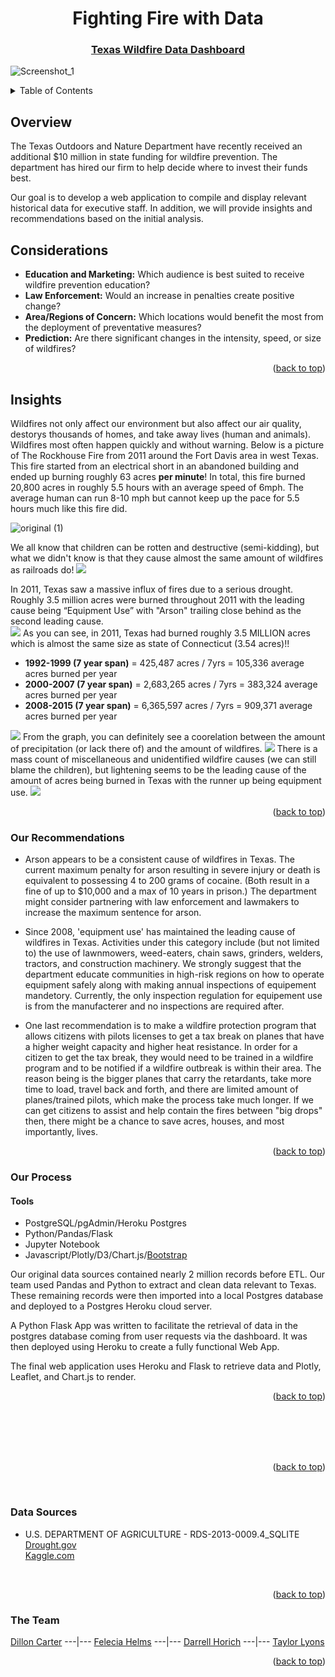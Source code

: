 

<div id="top"></div>
<div align="center">
  
# Fighting Fire with Data
### [Texas Wildfire Data Dashboard](https://fightingfirewithdata.herokuapp.com/)
  
</div>

![Screenshot_1](https://user-images.githubusercontent.com/82190357/137617782-5d8d6180-0c64-4ce5-9351-4eb1abfd946e.png)

<!-- TABLE OF CONTENTS -->
<details>
  <summary>Table of Contents</summary>
  <ol>
    <li>
      <a href="#Overview">About The Project</a></li>
      <ul>
        <li><a href="#Considerations">Considerations</a></li>
      </ul>
    </li>
  <li><a href="#Our-Recommendations">Recommendations</a></li>
    <li><a href="#Process">Process</a></li>
      <ul>
         <li><a href="#Tools">Tools</a></li>
      </ul>
    <li><a href="#Data-Sources">Data Sources</a></li>
    <li><a href="#Team">Team</a></li>
  </ol>
</details>

## Overview

The Texas Outdoors and Nature Department have recently received an additional $10 million in state funding for wildfire prevention. The department has hired our firm to help decide where to invest their funds best.

Our goal is to develop a web application to compile and display relevant historical data for executive staff.  In addition, we will provide insights and recommendations based on the initial analysis.  

## Considerations
- **Education and Marketing:** Which audience is best suited to receive wildfire prevention education?
- **Law Enforcement:** Would an increase in penalties create positive change?
- **Area/Regions of Concern:** Which locations would benefit the most from the deployment of preventative measures?
- **Prediction:** Are there significant changes in the intensity, speed, or size of wildfires?

<p align="right">(<a href="#top">back to top</a>)</p>

## Insights 

Wildfires not only affect our environment but also affect our air quality, destorys thousands of homes, and take away lives (human and animals). <br>
Wildfires most often happen quickly and without warning. 
Below is a picture of The Rockhouse Fire from 2011 around the Fort Davis area in west Texas. This fire started from an electrical short in an abandoned building and ended up burning roughly 63 acres **per minute**! In total, this fire burned 20,800 acres in roughly 5.5 hours with an average speed of 6mph. 
The average human can run 8-10 mph but cannot keep up the pace for 5.5 hours much like this fire did.

![original (1)](https://raw.githubusercontent.com/fhelms8/Project-3/main/Unused%20files/pics/rockhousefire.png)

We all know that children can be rotten and destructive (semi-kidding), but what we didn't know is that they cause almost the same amount of wildfires as railroads do!
<img src=https://raw.githubusercontent.com/fhelms8/Project-3/main/Unused%20files/pics/campfire_children_railroads2.png>

In 2011, Texas saw a massive influx of fires due to a serious drought. Roughly 3.5 million acres were burned throughout 2011 with the leading cause being “Equipment Use” with "Arson" trailing close behind as the second leading cause.  
<img src=https://raw.githubusercontent.com/fhelms8/Project-3/main/Unused%20files/pics/arson_equip_powerlines2.png>
As you can see, in 2011, Texas had burned roughly 3.5 MILLION acres which is almost the same size as state of Connecticut (3.54 acres)!! 
- **1992-1999 (7 year span)** = 425,487 acres / 7yrs = 105,336 average acres burned per year
- **2000-2007 (7 year span)** = 2,683,265 acres / 7yrs = 383,324 average acres burned per year
- **2008-2015 (7 year span)** = 6,365,597 acres / 7yrs = 909,371 average acres burned per year
<img src=https://raw.githubusercontent.com/fhelms8/Project-3/main/Unused%20files/pics/acres_by_year.png>
From the graph, you can definitely see a coorelation between the amount of precipitation (or lack there of) and the amount of wildfires. 
<img src=https://raw.githubusercontent.com/fhelms8/Project-3/main/Unused%20files/pics/droughts.png>
There is a mass count of miscellaneous and unidentified wildfire causes (we can still blame the children), but lightening seems to be the leading cause of the amount of acres being burned in Texas with the runner up being equipment use. 
<img src=https://raw.githubusercontent.com/fhelms8/Project-3/main/Unused%20files/pics/acres_total.png>


<p align="right">(<a href="#top">back to top</a>)</p>

### Our Recommendations
- Arson appears to be a consistent cause of wildfires in Texas. The current maximum penalty for arson resulting in severe injury or death is equivalent to possessing 4 to 200 grams of cocaine. (Both result in a fine of up to $10,000 and a max of 10 years in prison.) The department might consider partnering with law enforcement and lawmakers to increase the maximum sentence for arson. 

- Since 2008, 'equipment use' has maintained the leading cause of wildfires in Texas. Activities under this category include (but not limited to) the use of lawnmowers, weed-eaters, chain saws, grinders, welders, tractors, and construction machinery.  We strongly suggest that the department educate communities in high-risk regions on how to operate equipment safely along with making annual inspections of equipement mandetory. Currently, the only inspection regulation for equipement use is from the manufacterer and no inspections are required after. 

- One last recommendation is to make a wildfire protection program that allows citizens with pilots licenses to get a tax break on planes that have a higher weight capacity and higher heat resistance. In order for a citizen to get the tax break, they would need to be trained in a wildfire program and to be notified if a wildfire outbreak is within their area. The reason being is the bigger planes that carry the retardants, take more time to load, travel back and forth, and there are limited amount of planes/trained pilots, which make the process take much longer. If we can get citizens to assist and help contain the fires between "big drops" then, there might be a chance to save acres, houses, and most importantly, lives.
<p align="right">(<a href="#top">back to top</a>)</p>

### Our Process

#### Tools
- PostgreSQL/pgAdmin/Heroku Postgres
- Python/Pandas/Flask
- Jupyter Notebook
- Javascript/Plotly/D3/Chart.js/[Bootstrap](https://getbootstrap.com)

Our original data sources contained nearly 2 million records before ETL. Our team used Pandas and Python to extract and clean data relevant to Texas. These remaining records were then imported into a local Postgres database and deployed to a Postgres Heroku cloud server. 

A Python Flask App was written to facilitate the retrieval of data in the postgres database coming from user requests via the dashboard. It was then deployed using Heroku to create a fully functional Web App.  

The final web application uses Heroku and Flask to retrieve data and Plotly, Leaflet, and Chart.js to render. 

<p align="right">(<a href="#top">back to top</a>)</p>
   
<br>
<br>
<br>
<br>
<p align="right">(<a href="#top">back to top</a>)</p>

<br>

### Data Sources
- U.S. DEPARTMENT OF AGRICULTURE - RDS-2013-0009.4_SQLITE <br>
<a href=https://www.drought.gov/states/texas>Drought.gov</a> <br>
<a href=https://www.kaggle.com/rtatman/188-million-us-wildfires>Kaggle.com</a>
<br>

<p align="right">(<a href="#top">back to top</a>)</p>
  
### The Team
[Dillon Carter](https://github.com/rb25s13) ---|--- [Felecia Helms](https://github.com/fhelms8) ---|--- [Darrell Horich](https://github.com/D11eleven) ---|--- [Taylor Lyons](https://github.com/taylorsyde)
  
<p align="right">(<a href="#top">back to top</a>)</p>
